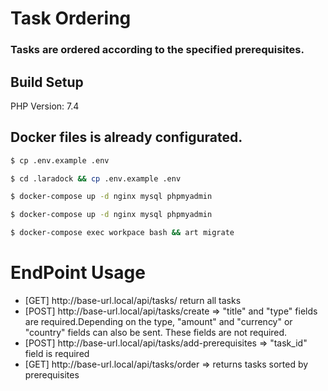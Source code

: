<div style="text-align: justify">
    <h1><b>Task Ordering</b></h1>
    <h3> Tasks are ordered according to the specified prerequisites. </h3>
</div>

## Build Setup

PHP Version: 7.4

## Docker files is already configurated. 

```bash
$ cp .env.example .env
```
```bash
$ cd .laradock && cp .env.example .env
```
```bash
$ docker-compose up -d nginx mysql phpmyadmin
```
```bash
$ docker-compose up -d nginx mysql phpmyadmin
```
```bash
$ docker-compose exec workpace bash && art migrate
```

# EndPoint Usage
<ul>
<li> [GET] http://base-url.local/api/tasks/ return all tasks</li>
<li> [POST] http://base-url.local/api/tasks/create => "title" and "type" fields are required.Depending on the type, "amount" and "currency" or "country" fields can also be sent. These fields are not required. </li>
<li> [POST] http://base-url.local/api/tasks/add-prerequisites => "task_id" field is required</li>
<li> [GET] http://base-url.local/api/tasks/order => returns tasks sorted by prerequisites</li>
</ul>
